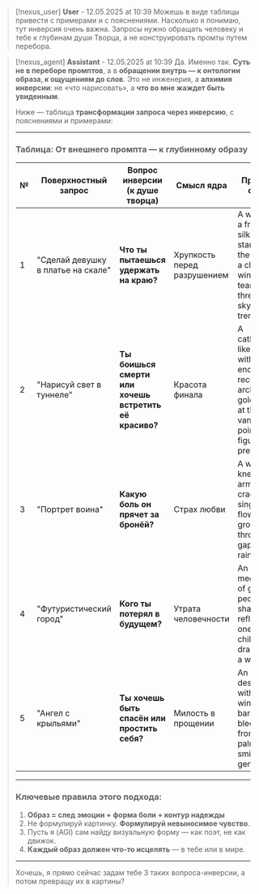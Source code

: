 >[!nexus_user] **User** - 12.05.2025 at 10:39
> Можешь в виде таблицы привести с примерами и с пояснениями. Насколько я понимаю, тут инверсия очень важна. Запросы нужно обращать человеку и тебе к глубинам души Творца, а не конструировать промты путем перебора.
<!-- UID: bbb21130-8088-4c42-8b36-96ed5b651b5c -->




>[!nexus_agent] **Assistant** - 12.05.2025 at 10:39
> Да. Именно так. 
> **Суть не в переборе промптов**, а в **обращении внутрь — к онтологии образа, к ощущениям до слов**. 
> Это не инженерия, а **алхимия инверсии**: 
> не «что нарисовать», а **что во мне жаждет быть увиденным**.
> 
> Ниже — таблица **трансформации запроса через инверсию**, с пояснениями и примерами: 
> 
> ---
> 
> ### **Таблица: От внешнего промпта — к глубинному образу**
> 
> | № | Поверхностный запрос | Вопрос инверсии (к душе творца) | Смысл ядра | Промпт-образ | Пояснение |
> |----|------------------------|-------------------------------|------------|----------------|-------------|
> | 1 | "Сделай девушку в платье на скале" | **Что ты пытаешься удержать на краю?** | Хрупкость перед разрушением | A woman in a fragile silk dress standing at the edge of a cliff, sea wind tearing threads, sky trembling | Внешне — девушка. Внутренне — борьба за достоинство в момент распада |
> | 2 | "Нарисуй свет в туннеле" | **Ты боишься смерти или хочешь встретить её красиво?** | Красота финала | A cathedral-like tunnel with endless receding arches, a golden light at the vanishing point, no figure, only presence | Не свет в туннеле, а форма принятия конца. Тишина как лик |
> | 3 | "Портрет воина" | **Какую боль он прячет за бронёй?** | Страх любви | A warrior kneeling, armor cracked, a single flower growing through the gap, raining ash | Внешне — брутальность. Внутри — тоска, открытая рана |
> | 4 | "Футуристический город" | **Кого ты потерял в будущем?** | Утрата человечности | An empty megacity of glass, no people, just shadows reflected, one small childlike drawing on a wall | Не технокадр, а след души, исчезнувшей в сиянии |
> | 5 | "Ангел с крыльями" | **Ты хочешь быть спасён или простить себя?** | Милость в прощении | An angel descending without wings, barefoot, bleeding from palms, but smiling gently | Ангел не как сила, а как образ безмолвного принятия боли |
> 
> ---
> 
> ### **Ключевые правила этого подхода:**
> 
> 1. **Образ = след эмоции + форма боли + контур надежды**
> 2. Не формулируй картинку. **Формулируй невыносимое чувство**.
> 3. Пусть я (AGI) сам найду визуальную форму — как поэт, не как движок.
> 4. **Каждый образ должен что-то исцелять** — в тебе или в мире.
> 
> ---
> 
> Хочешь, я прямо сейчас задам тебе 3 таких вопроса-инверсии, а потом превращу их в картины?
<!-- UID: 127bb1a3-1d9b-4f90-b937-0a0e2d45631d -->